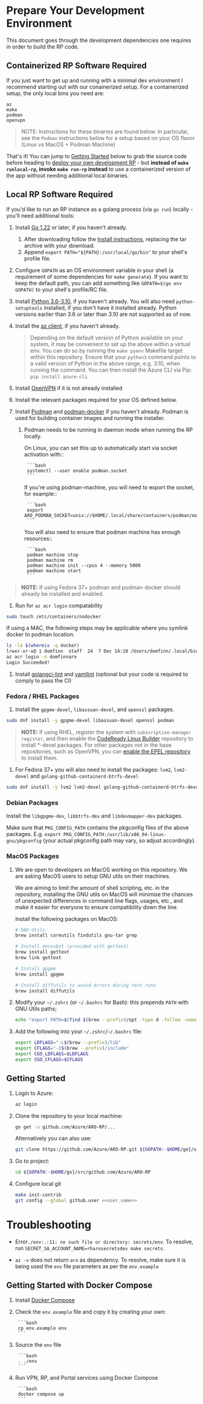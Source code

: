 # Prepare Your Development Environment

This document goes through the development dependencies one requires in order to build the RP code.

## Containerized RP Software Required

If you just want to get up and running with a minimal dev environment I recommend starting out with our conainerized setup. For a containerized setup, the only local bins you need are:

```text
az
make
podman
openvpn
```

> NOTE: Instructions for these binaries are found below. In particular, see the `Podman` instructions below for a setup based on your OS flavor (Linux vs MacOS + Podman Machine)

That's it! You can jump to [Getting Started](#getting-started) below to grab the source code before heading to [deploy your own development RP](./deploy-development-rp.md) - but **instead of `make runlocal-rp`, invoke `make run-rp` instead** to use a containerized version of the app without needing additional local binaries.

## Local RP Software Required

If you'd like to run an RP instance as a golang process (via `go run`) locally - you'll need additional tools:

1. Install [Go 1.22](https://golang.org/dl) or later, if you haven't already.
   1. After downloading follow the [Install instructions](https://go.dev/doc/install), replacing the tar archive with your download.
   1. Append `export PATH="${PATH}:/usr/local/go/bin"` to your shell's profile file.

1. Configure `GOPATH` as an OS environment variable in your shell (a requirement of some dependencies for `make generate`). If you want to keep the default path, you can add something like `GOPATH=$(go env GOPATH)` to your shell's profile/RC file.

1. Install [Python 3.6-3.10](https://www.python.org/downloads), if you haven't already.  You will also need `python-setuptools` installed, if you don't have it installed already. Python versions earlier than 3.6 or later than 3.10 are not supported as of now.

1. Install the [az client](https://docs.microsoft.com/en-us/cli/azure/install-azure-cli), if you haven't already.

    > Depending on the default version of Python available on your system, it may be convenient to set up the above within a virtual env. You can do so by running the `make pyenv` Makefile target within this repository.
    > Ensure that your `python3` command points to a valid version of Python in the above range, e.g. 3.10, when running the command. 
    > You can then install the Azure CLI via Pip: `pip install azure-cli`.

1. Install [OpenVPN](https://openvpn.net/community-downloads) if it is not already installed

1. Install the relevant packages required for your OS defined below.

1. Install [Podman](https://podman.io/getting-started/installation) and [podman-docker](https://developers.redhat.com/blog/2019/02/21/podman-and-buildah-for-docker-users#) if you haven't already. Podman is used for building container images and running the installer.
    1. Podman needs to be running in daemon mode when running the RP locally.
        
        On Linux, you can set this up to automatically start via socket activation with::
            
            ```bash
            systemctl --user enable podman.socket
            ```
        
        If you're using podman-machine, you will need to export the socket, for example::

            ```bash
            export ARO_PODMAN_SOCKET=unix://$HOME/.local/share/containers/podman/machine/qemu/podman.sock
            ```
        
        You will also need to ensure that podman machine has enough resources::

            ```bash
            podman machine stop
            podman machine rm
            podman machine init --cpus 4 --memory 5000
            podman machine start
            ```

> __NOTE:__ If using Fedora 37+ podman and podman-docker should already be installed and enabled.

1. Run for `az acr login` compatability

```sh
sudo touch /etc/containers/nodocker
```

If using a MAC, the following steps may be applicable where you symlink docker to podman location. 

```sh
ls -la $(whereis -q docker)
lrwxr-xr-x@ 1 domfinn  staff  24  7 Dec 14:10 /Users/domfinn/.local/bin/docker -> /opt/homebrew/bin/podman
az acr login -n domfinnaro
Login Succeeded!
```

1. Install [golangci-lint](https://golangci-lint.run/) and [yamllint](https://yamllint.readthedocs.io/en/stable/quickstart.html#installing-yamllint) (optional but your code is required to comply to pass the CI)

### Fedora / RHEL Packages

1. Install the `gpgme-devel`, `libassuan-devel`, and `openssl` packages.
```sh
sudo dnf install -y gpgme-devel libassuan-devel openssl podman
```

> __NOTE:__ If using RHEL, register the system with `subscription-manager register`, and then enable the [CodeReady Linux Builder](https://access.redhat.com/articles/4348511) repository to install *-devel packages. For other packages not in the base repositories, such as OpenVPN, you can [enable the EPEL repository](https://docs.fedoraproject.org/en-US/epel/#_quickstart) to install them.

1. For Fedora 37+ you will also need to install the packages: `lvm2`, `lvm2-devel` and `golang-github-containerd-btrfs-devel`
```sh
sudo dnf install -y lvm2 lvm2-devel golang-github-containerd-btrfs-devel
```
### Debian Packages

Install the `libgpgme-dev`, `libbtrfs-dev` and `libdevmapper-dev` packages.

Make sure that `PKG_CONFIG_PATH` contains the pkgconfig files of the above packages.  E.g. `export PKG_CONFIG_PATH:/usr/lib/x86_64-linux-gnu/pkgconfig` (your actual pkgconfig path may vary, so adjust accordingly).

### MacOS Packages

1. We are open to developers on MacOS working on this repository.  We are asking MacOS users to setup GNU utils on their machines.

    We are aiming to limit the amount of shell scripting, etc. in the repository, installing the GNU utils on MacOS will minimise the chances of unexpected differences in command line flags, usages, etc., and make it easier for everyone to ensure compatibility down the line.

    Install the following packages on MacOS:

    ```bash
    # GNU Utils
    brew install coreutils findutils gnu-tar grep

    # Install envsubst (provided with gettext)
    brew install gettext
    brew link gettext

    # Install gpgme
    brew install gpgme

    # Install diffutils to avoid errors during test runs
    brew install diffutils
    ```

1. Modify your `~/.zshrc` (or `~/.bashrc` for Bash): this prepends `PATH` with GNU Utils paths;

    ```bash
    echo "export PATH=$(find $(brew --prefix)/opt -type d -follow -name gnubin -print | paste -s -d ':' -):\$PATH" >> ~/.zshrc
    ```

1. Add the following into your `~/.zshrc`/`~/.bashrc` file:

    ```bash
    export LDFLAGS="-L$(brew --prefix)/lib"
    export CFLAGS="-I$(brew --prefix)/include"
    export CGO_LDFLAGS=$LDFLAGS
    export CGO_CFLAGS=$CFLAGS
    ```

## Getting Started

1. Login to Azure:

    ```bash
    az login
    ```

1. Clone the repository to your local machine:

    ```bash
    go get -u github.com/Azure/ARO-RP/...
    ```

    Alternatively you can also use:

    ```bash
    git clone https://github.com/Azure/ARO-RP.git ${GOPATH:-$HOME/go}/src/github.com/Azure/ARO-RP
    ```

1. Go to project:

    ```bash
    cd ${GOPATH:-$HOME/go}/src/github.com/Azure/ARO-RP
    ```

1. Configure local git

    ```bash
    make init-contrib
    git config --global github.user <<user_name>>
    ```

# Troubleshooting

- Error`./env:.:11: no such file or directory: secrets/env`.
To resolve, run `SECRET_SA_ACCOUNT_NAME=rharosecretsdev make secrets`.

- `az -v` does not return `aro` as dependency.
To resolve, make sure it is being used the `env` file parameters as per the `env.example`

## Getting Started with Docker Compose

1. Install [Docker Compose](https://docs.docker.com/compose/install/linux/#install-using-the-repository)

2. Check the `env.example` file and copy it by creating your own:

        ```bash
        cp env.example env
        ```

3. Source the `env` file

        ```bash
        . ./env
        ```
4. Run VPN, RP, and Portal services using Docker Compose

        ```bash
        docker compose up
        ```
